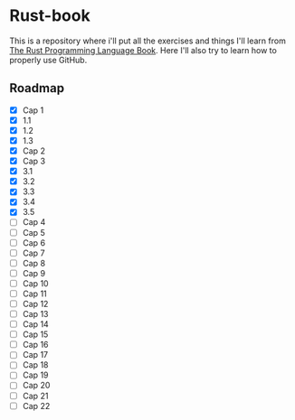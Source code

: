 # Rust-book
This is a repository where i'll put all the exercises and things I'll learn from [The Rust Programming Language Book](https://rust-book.cs.brown.edu/experiment-intro.html).
Here I'll also try to learn how to properly use GitHub.

## Roadmap
- [X] Cap 1
- [X] 1.1
- [X] 1.2
- [X] 1.3
- [X] Cap 2
- [X] Cap 3
- [X] 3.1
- [X] 3.2
- [X] 3.3
- [X] 3.4
- [X] 3.5
- [ ] Cap 4
- [ ] Cap 5
- [ ] Cap 6
- [ ] Cap 7
- [ ] Cap 8
- [ ] Cap 9
- [ ] Cap 10
- [ ] Cap 11
- [ ] Cap 12
- [ ] Cap 13
- [ ] Cap 14
- [ ] Cap 15
- [ ] Cap 16
- [ ] Cap 17
- [ ] Cap 18
- [ ] Cap 19
- [ ] Cap 20
- [ ] Cap 21
- [ ] Cap 22
